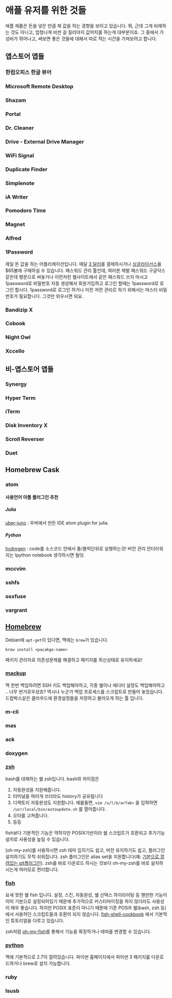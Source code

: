 # 애플 유저를 위한 것들

애플 제품은 돈을 넣은 만큼 제 값을 하는 경향을 보이고 있습니다. 뭐, 근데 그게 비례하는 것도 아니고, 엄청나게 비싼 걸 질러야지 값어치를 하는게 대부분이죠. 그 중에서 가성비가 뛰어나고, 써보면 좋은 것들에 대해서 따로 적는 시간을 가져보려고 합니다.

##  앱스토어 앱들

### 한컴오피스 한글 뷰어

### Microsoft Remote Desktop

### Shazam

### Portal

### Dr. Cleaner

### Drive - External Drive Manager

### WiFi Signal

### Duplicate Finder

### Simplenote

### iA Writer

### Pomodoro Time

### Magnet

### Alfred

### 1Password

제일 돈 값을 하는 어플리케이션입니다. 매달 [3 달러](https://1password.com/sign-up/)를 결제하시거나 [싱글라이선스](https://agilebits.com/store)를 $65불에 구매하실 수 있습니다. 패스워드 관리 툴인데, 여러분 제발 패스워드 구글닥스같은데 평문으로 써놓거나 이런저런 웹사이트에서 같은 패스워드 쓰지 마시고 1password로 비밀번호 자동 생성해서 회원가입하고 로그인 할때는 1password로 로그인 합시다. 1password로 로그인 하거나 이런 저런 관리르 하기 위해서는 마스터 비밀번호가 필요합니다. 그것만 외우시면 되요.

### Bandizip X

### Cobook

### Night Owl

### Xccello

## 비-앱스토어 앱들

### Synergy

### Hyper Term

### iTerm

### Disk Inventory X

### Scroll Reverser

### Duet

## Homebrew Cask

### atom

#### 사용언어 아톰 플러그인 추천 

##### Julia
[uber-juno](https://github.com/JunoLab/uber-juno) : 우버에서 만든 IDE atom plugin for julia.

##### Python
[hydrogen](https://github.com/nteract/hydrogen) : code를 소스코드 안에서 줄/블럭단위로 실행하는것! 버전 관리 안더러워지는 Ipython notebook 생각하시면 될덧.

### mccvim

### sshfs

### osxfuse

### vargrant

## [Homebrew](http://brew.sh/)

Debian에 `apt-get`이 있다면, 맥에는 `brew`가 있습니다. 

`brew install <pacakge-name>`

패키지 관리자로 의존성문제를 해결하고 패키지를 최신상태로 유지하세요!

### [mackup](https://github.com/lra/mackup)

맥 한번 백업하려면 SSH 키도 백업해야하고, 각종 쉘이나 에디터 설정도 백업해야하고 .. 너무 번거로우셨죠? 역시나 누군가 백업 프로세스를 스크립트로 만들어 놓았습니다. 드랍박스샅은 클라우드에 환경설정들을 저장하고 불러오게 하는 툴 입니다.

### m-cli

### mas

### ack

### doxygen

### [zsh](http://www.zsh.org/)

bash를 대체하는 쉘 zsh입니다. 
bash와 차이점은

1. 자동완성을 지원해줍니다.
2. 터미널을 여러개 쓰더라도 history가 공유됩니다
3. 디렉토리 자동완성도 지원합니다. 예를들면, `vim /u/l/b/a<Tab>` 을 입력하면 `/usr/local/bin/autoupdate.sh` 를 열어줍니다.
4. 오타를 고쳐줍니다.
5. 등등

fish보다 기본적인 기능은 약하지만 POSIX기반이라 쉘 스크립트가 호환되고 추가기능 설치로 사용성을 높일 수 있습니다.

[oh-my-zsh]를 사용하시면 zsh 테마 입히기도 쉽고, 버전 유지하기도 쉽고, 플러그인 설치하기도 무척 쉬워집니다. zsh 플러그인은 alias set을 지원합니다(예: [기본으로 깔려있는 git플러그인](https://github.com/robbyrussell/oh-my-zsh/blob/master/plugins/git/git.plugin.zsh)). zsh를 바로 다운로드 하시는 것보다 oh-my-zsh를 바로 설치하시는게 여러모로 편리합니다.

### [fish](https://fishshell.com/)

요새 핫한 쉘 fish 입니다. 설정, 스킨, 자동완성, 쉘 신텍스 하이라이팅 등 웬만한 기능이 이미 기본으로 설정되어있기 때문에 추가적으로 커스터마이징을 하지 않더라도 사용성이 매우 좋습니다. 하지만 POSIX 표준이 아니기 때문에 기존 POSIX 쉘(bash, zsh 등)에서 사용하던 스크립트들과 호환이 되지 않습니다. [fish-shell-cookbook](https://github.com/jbucaran/fish-shell-cookbook) 에서 기본적인 튜토리얼을 다루고 있습니다.

zsh처럼 [oh-my-fish](https://github.com/oh-my-fish/oh-my-fish)를 통해서 기능을 확장하거나 테마를 변경할 수 있습니다.

### [python](https://python.org)

맥에 기본적으로 2.7이 깔려있습니다. 파이썬 홈페이지에서 파이썬 3 패키지를 다운로드하거나 brew로 설치 가능합니다.

### ruby

### lsusb

